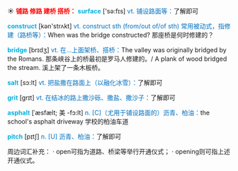 ☀ <font color="red">**铺路 修路 建桥 搭桥：**</font>
<font color="sky blue">**surface**</font> ['sə:fɪs] 
<font color="#0070c0">vt. 铺设路面等：</font>了解即可

<font color="sky blue">**construct**</font> [kən'strʌkt] 
<font color="#0070c0">vt. construct sth (from/out of/of sth) 常用被动式，指修建（路桥等）：</font>When was the bridge constructed? 那座桥是何时修建的？

<font color="sky blue">**bridge**</font> [brɪdӡ] 
<font color="#0070c0">vt. 在…上面架桥、搭桥：</font>The valley was originally bridged by the Romans. 那条峡谷上的桥最初是罗马人修建的。/ A plank of wood bridged the stream. 溪上架了一条木板桥。

<font color="sky blue">**salt**</font> [sɔ:lt] 
<font color="#0070c0">vt. 把盐撒在路面上（以融化冰雪）：</font>了解即可
            
<font color="sky blue">**grit**</font> [grɪt]
<font color="#0070c0">vt. 在结冰的路上撒沙砾、撒盐、撒沙子：</font>了解即可          

<font color="sky blue">**asphalt**</font> [ˈæsfælt; 美 -fɔ:lt]
<font color="#0070c0">n. [C]（尤用于铺设路面的）沥青、柏油：</font>the school's asphalt driveway 学校的柏油车道
           
<font color="sky blue">**pitch**</font> [pɪtʃ]
<font color="#0070c0">n. [U] 沥青、柏油：</font>了解即可
 
周边词汇补充：
· open可指为道路、桥梁等举行开通仪式；
· opening则可指上述开通仪式。



